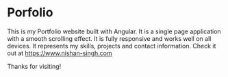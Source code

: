 # Porfolio

This is my Portfolio website built with Angular. It is a single page application with a smooth scrolling effect. It is fully responsive and works well on all devices. It represents my skills, projects and contact information. 
Check it out at https://www.nishan-singh.com

Thanks for visiting!
